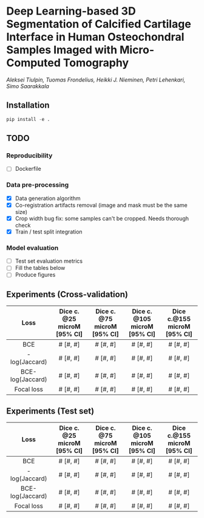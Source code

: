 # Deep Learning-based 3D Segmentation of Calcified Cartilage Interface in Human Osteochondral Samples Imaged with Micro-Computed Tomography

*Aleksei Tiulpin, Tuomas Frondelius, Heikki J. Nieminen, Petri Lehenkari, Simo Saarakkala*

## Installation
```python
pip install -e .
```

## TODO

### Reproducibility
- [ ] Dockerfile

### Data pre-processing
- [x] Data generation algorithm
- [x] Co-registration artifacts removal (image and mask must be the same size)
- [x] Crop width bug fix: some samples can't be cropped. Needs thorough check
- [x] Train / test split integration

### Model evaluation
- [ ] Test set evaluation metrics
- [ ] Fill the tables below
- [ ] Produce figures

## Experiments (Cross-validation)

|        Loss         | Dice c. @25 microM [95% CI]| Dice c. @75 microM [95% CI] | Dice c.  @105 microM [95% CI]   | Dice c.@155 microM [95% CI] |
|:-------------------:|:------------------:|:-------------------:|:------------------------:|:--------------------:|
|    BCE              |    # [#, #]        |     # [#, #]        | # [#, #]                 | # [#, #]             |
|    -log(Jaccard)    |    # [#, #]        |     # [#, #]        | # [#, #]                 | # [#, #]             |
|    BCE-log(Jaccard) |    # [#, #]        |     # [#, #]        | # [#, #]                 | # [#, #]             |
|    Focal loss       |    # [#, #]        |     # [#, #]        | # [#, #]                 | # [#, #]             |

## Experiments (Test set)

|        Loss         | Dice c. @25 microM [95% CI]| Dice c. @75 microM [95% CI] | Dice c.  @105 microM [95% CI]   | Dice c.@155 microM [95% CI] |
|:-------------------:|:------------------:|:-------------------:|:------------------------:|:--------------------:|
|    BCE              |    # [#, #]        |     # [#, #]        | # [#, #]                 | # [#, #]             |
|    -log(Jaccard)    |    # [#, #]        |     # [#, #]        | # [#, #]                 | # [#, #]             |
|    BCE-log(Jaccard) |    # [#, #]        |     # [#, #]        | # [#, #]                 | # [#, #]             |
|    Focal loss       |    # [#, #]        |     # [#, #]        | # [#, #]                 | # [#, #]             |
